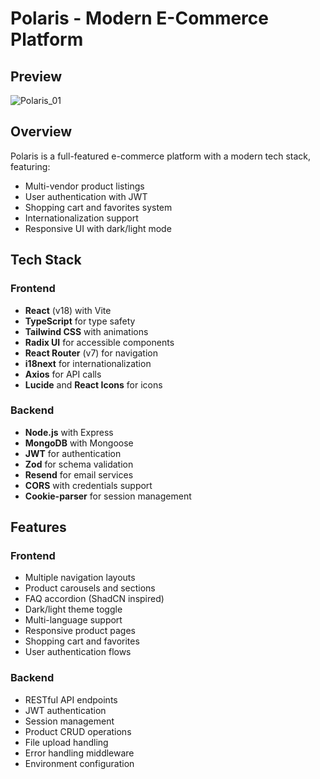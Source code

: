 # Polaris - Modern E-Commerce Platform


## Preview
![Polaris_01](https://github.com/user-attachments/assets/d4d55896-ec33-4b51-bf3f-bd3bba34b511)


## Overview

Polaris is a full-featured e-commerce platform with a modern tech stack, featuring:
- Multi-vendor product listings
- User authentication with JWT
- Shopping cart and favorites system
- Internationalization support
- Responsive UI with dark/light mode

## Tech Stack

### Frontend
- **React** (v18) with Vite
- **TypeScript** for type safety
- **Tailwind CSS** with animations
- **Radix UI** for accessible components
- **React Router** (v7) for navigation
- **i18next** for internationalization
- **Axios** for API calls
- **Lucide** and **React Icons** for icons

### Backend
- **Node.js** with Express
- **MongoDB** with Mongoose
- **JWT** for authentication
- **Zod** for schema validation
- **Resend** for email services
- **CORS** with credentials support
- **Cookie-parser** for session management

## Features

### Frontend
- Multiple navigation layouts
- Product carousels and sections
- FAQ accordion (ShadCN inspired)
- Dark/light theme toggle
- Multi-language support
- Responsive product pages
- Shopping cart and favorites
- User authentication flows

### Backend
- RESTful API endpoints
- JWT authentication
- Session management
- Product CRUD operations
- File upload handling
- Error handling middleware
- Environment configuration
